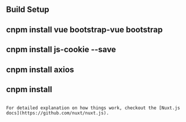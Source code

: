 
## Build Setup

## cnpm install vue bootstrap-vue bootstrap
## cnpm install js-cookie --save
## cnpm install axios
## cnpm install

```

For detailed explanation on how things work, checkout the [Nuxt.js docs](https://github.com/nuxt/nuxt.js).

